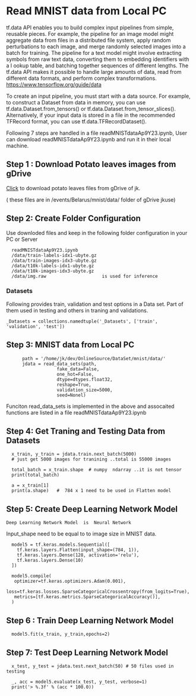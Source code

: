 
#  Read MNIST data from Local PC

tf.data API enables you to build complex input pipelines from simple, reusable pieces. 
For example, the pipeline for an image model might aggregate data from files in a 
distributed file system, apply random perturbations to each image, and merge randomly
selected images into a batch for training. The pipeline for a text model might involve 
extracting symbols from raw text data, converting them to embedding identifiers with a l
ookup table, and batching together sequences of different lengths. The tf.data API makes 
it possible to handle large amounts of data, read from different data formats, and perform 
complex transformations.  https://www.tensorflow.org/guide/data

To create an input pipeline, you must start with a data source. For example, to construct 
a Dataset from data in memory, you can use tf.data.Dataset.from_tensors() or 
tf.data.Dataset.from_tensor_slices(). Alternatively, if your input data is stored in 
a file in the recommended TFRecord format, you can use tf.data.TFRecordDataset().

Following 7 steps are handled in a file readMNISTdataAp9Y23.ipynb, User can 
download readMNISTdataAp9Y23.ipynb and run it in their local machine.


## Step 1 : Download Potato leaves images from gDrive
   
  
[Click](https://drive.google.com/drive/folders/1msPCMZA1mmH7ykjEHppeoJWeergQtsQD?usp=share_link) to download potato leaves files from gDrive of jk. 

( these files are in /events/Belarus/mnist/data/ folder of gDrive jkuse)

##  Step 2:  Create Folder Configuration

 Use downloded files and keep in the following folder configuration in your PC or Server
 
      readMNISTdataAp9Y23.ipynb
      /data/train-labels-idx1-ubyte.gz   
      /data/train-images-idx3-ubyte.gz   
      /data/t10k-labels-idx1-ubyte.gz  
      /data/t10k-images-idx3-ubyte.gz     
      /data/img.raw                     is used for inference


 ###   Datasets
 Following provides train, validation and test options in a Data set. Part of them used
 in testing and others in traning and validations.
 
    _Datasets = collections.namedtuple('_Datasets', ['train', 'validation', 'test'])
 
 ## Step 3: MNIST data from Local PC
 
          path = '/home/jk/dev/OnlineSource/DataSet/mnist/data/'
          jdata = read_data_sets(path, 
                       fake_data=False, 
                       one_hot=False,
                       dtype=dtypes.float32,
                       reshape=True,
                       validation_size=5000,
                       seed=Nonel)
      
   Funciton read_data_sets is implemented in the above and assocaited functions are listed in a  file readMNISTdataAp9Y23.ipynb
   
  ## Step 4: Get Traning and Testing Data from Datasets
  
      x_train, y_train = jdata.train.next_batch(5000) 
      # just get 5000 images for tranining ..total is 55000 images
      
      total_batch = x_train.shape  # numpy  ndarray ..it is not tensor
      print(total_batch)
      
      a = x_train[1]
      print(a.shape)   #  784 x 1 need to be used in Flatten model
      
 
 ## Step 5:  Create  Deep Learning Network Model 
   
    Deep Learning Network Model  is  Neural Network
    
   Input_shape  need to be equal to to image size in MNIST data.
   
      model5 = tf.keras.models.Sequential([
        tf.keras.layers.Flatten(input_shape=(784, 1)),
        tf.keras.layers.Dense(128, activation='relu'),
        tf.keras.layers.Dense(10)
      ])

      model5.compile(
       optimizer=tf.keras.optimizers.Adam(0.001),
       loss=tf.keras.losses.SparseCategoricalCrossentropy(from_logits=True),
       metrics=[tf.keras.metrics.SparseCategoricalAccuracy()],
      )
  
## Step 6 : Train Deep Learning Network Model 
  
      model5.fit(x_train, y_train,epochs=2)

## Step 7:  Test Deep Learning Network Model

      x_test, y_test = jdata.test.next_batch(50) # 50 files used in testing
      
      _, acc = model5.evaluate(x_test, y_test, verbose=1)
      print('> %.3f' % (acc * 100.0))
